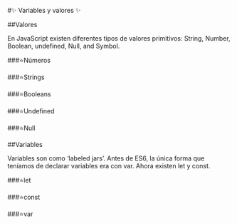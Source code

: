 
#✨ Variables y valores ✨ 

##Valores

En JavaScript existen diferentes tipos de valores primitivos: String, Number, Boolean, undefined, Null, and Symbol.

###⭐Números

###⭐Strings

###⭐Booleans

###⭐Undefined

###⭐Null


##Variables

Variables son como ‘labeled jars’.  Antes de ES6, la única forma que teníamos de declarar variables era con var. Ahora existen let y const.

###⭐let

###⭐const

###⭐var